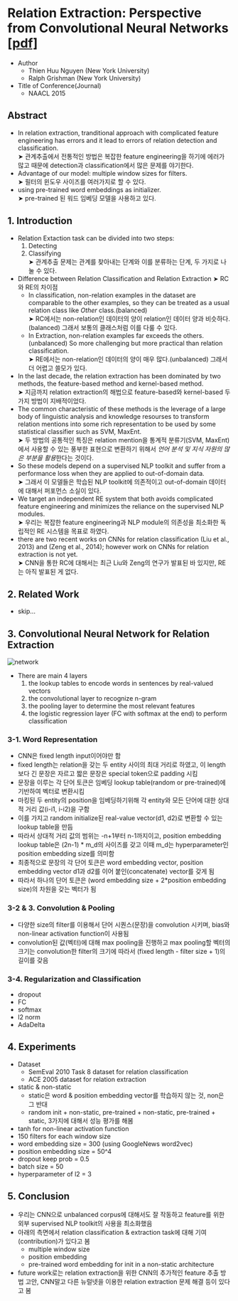 # Relation Extraction: Perspective from Convolutional Neural Networks [[pdf]](http://www.cs.nyu.edu/~thien/pubs/vector15.pdf)
* Author
	* Thien Huu Nguyen (New York University)
	* Ralph Grishman (New York University)
* Title of Conference(Journal)
	* NAACL 2015


## Abstract
* In relation extraction, tranditional approach with complicated feature engineering has errors and it lead to errors of relation detection and classification.
<br>➤ 관계추출에서 전통적인 방법은 복잡한 feature engineering을 하기에 에러가 많고 때문에 detection과 classification에서 많은 문제를 야기한다.
* Advantage of our model: multiple window sizes for filters.
<br>➤ 필터의 윈도우 사이즈를 여러가지로 할 수 있다.
* using pre-trained word embeddings as initializer.
<br>➤ pre-trained 된 워드 임베딩 모델을 사용하고 있다.


## 1. Introduction
* Relation Extaction task can be divided into two steps:
	1. Detecting
	2. Classifying
<br>➤ 관계추출 문제는 관계를 찾아내는 단계와 이를 분류하는 단계, 두 가지로 나눌 수 있다.
* Difference between Relation Classification and Relation Extraction ➤ RC와 RE의 차이점
	* In classification, non-relation examples in the dataset are comparable to the other examples, so they can be treated as a usual relation class like *Other* class.(balanced)
	<br>➤ RC에서는 non-relation인 데이터의 양이 relation인 데이터 양과 비슷하다.(balanced) 그래서 보통의 클래스처럼 이를 다룰 수 있다.
	* In Extraction, non-relation examples far exceeds the others.(unbalanced) So more challenging but more practical than relation classification.
	<br>➤ RE에서는 non-relation인 데이터의 양이 매우 많다.(unbalanced) 그래서 더 어렵고 쓸모가 있다.
* In the last decade, the relation extraction has been dominated by two methods, the feature-based method and kernel-based method.
<br>➤ 지금까지 relation extraction의 해법으로 feature-based와 kernel-based 두 가지 방법이 지배적이었다.
* The common characteristic of these methods is the leverage of a large body of linguistic analysis and knowledge resourses to transform relation mentions into some rich representation to be used by some statistical classifier such as SVM, MaxEnt.
<br>➤ 두 방법의 공통적인 특징은 relation mention을 통계적 분류기(SVM, MaxEnt)에서 사용할 수 있는 풍부한 표현으로 변환하기 위해서 *언어 분석 및 지식 자원의 많은 부분을 활용*한다는 것이다.
* So these models depend on a supervised NLP toolkit and suffer from a performance loss when they are applied to out-of-domain data.
<br>➤ 그래서 이 모델들은 학습된 NLP toolkit에 의존적이고 out-of-domain 데이터에 대해서 퍼포먼스 소실이 있다.
* We target an independent RE system that both avoids complicated feature engineering and minimizes the reliance on the supervised NLP modules.
<br>➤ 우리는 복잡한 feature engineering과 NLP module의 의존성을 최소화한 독립적인 RE 시스템을 목표로 하였다.
* there are two recent works on CNNs for relation classification (Liu et al., 2013) and (Zeng et al., 2014); however work on CNNs for relation extraction is not yet.
<br>➤ CNN을 통한 RC에 대해서는 최근 Liu와 Zeng의 연구가 발표된 바 있지만, RE는 아직 발표된 게 없다.


## 2. Related Work
* skip...


## 3. Convolutional Neural Network for Relation Extraction

![network](https://user-images.githubusercontent.com/15166794/36367668-1a3dbc00-1597-11e8-8a8c-74b6607567f6.png)

* There are main 4 layers
	1. the lookup tables to encode words in sentences by real-valued vectors
	2. the convolutional layer to recognize n-gram
	3. the pooling layer to determine the most relevant features
	4. the logistic regression layer (FC with softmax at the end) to perform classification

### 3-1. Word Representation
* CNN은 fixed length input이어야만 함
* fixed length는 relation을 갖는 두 entity 사이의 최대 거리로 하였고, 이 length보다 긴 문장은 자르고 짧은 문장은 special token으로 padding 시킴
* 문장을 이루는 각 단어 토큰은 임베딩 lookup table(random or pre-trained)에 기반하여 벡터로 변환시킴
* 마킹된 두 entity의 position을 임베딩하기위해 각 entity와 모든 단어에 대한 상대적 거리 값(i-i1, i-i2)을 구함
* 이를 가지고 random initialize된 real-value vector(d1, d2)로 변환할 수 있는 lookup table을 만듬
* 따라서 상대적 거리 값의 범위는 -n+1부터 n-1까지이고, position embedding lookup table은 (2n-1) * m_d의 사이즈를 갖고 이때 m_d는 hyperparameter인 position embedding size를 의미함
* 최종적으로 문장의 각 단어 토큰은 word embedding vector, position embedding vector d1과 d2를 이어 붙인(concatenate) vector를 갖게 됨
* 따라서 하나의 단어 토큰은 (word embedding size + 2*position embedding size)의 차원을 갖는 벡터가 됨

### 3-2 & 3. Convolution & Pooling
* 다양한 size의 filter를 이용해서 단어 시퀀스(문장)을 convolution 시키며, bias와 non-linear activation function이 사용됨
* convolution된 값(벡터)에 대해 max pooling을 진행하고 max pooling할 벡터의 크기는 convolution한 filter의 크기에 따라서 (fixed length - filter size +  1)의 길이를 갖음

### 3-4. Regularization and Classification
* dropout
* FC
* softmax
* l2 norm
* AdaDelta


## 4. Experiments
* Dataset
	* SemEval 2010 Task 8 dataset for relation classification
	* ACE 2005 dataset for relation extraction
* static & non-static
	* static은 word & position embedding vector를 학습하지 않는 것, non은 그 반대
	* random init + non-static, pre-trained + non-static, pre-trained + static, 3가지에 대해서 성능 평가를 해봄
* tanh for non-linear activation function
* 150 filters for each window size
* word embedding size = 300 (using GoogleNews word2vec)
* position embedding size = 50^4
* dropout keep prob = 0.5
* batch size = 50
* hyperparameter of l2 = 3


## 5. Conclusion
* 우리는 CNN으로 unbalanced corpus에 대해서도 잘 작동하고 feature를 위한 외부 supervised NLP toolkit의 사용을 최소화했음
* 아래의 측면에서 relation classification & extraction task에 대해 기여(contribution)가 있다고 봄
	* multiple window size
	* position embedding
	* pre-trained word embedding for init in a non-static architecture
* future work로는 relation extraction을 위한 CNN의 추가적인 feature 추출 방법 고안, CNN말고 다른 뉴럴넷을 이용한 relation extraction 문제 해결 등이 있다고 봄


